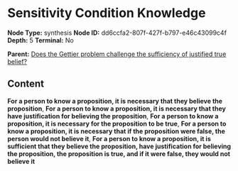 # Sensitivity Condition Knowledge

**Node Type:** synthesis
**Node ID:** dd6ccfa2-807f-427f-b797-e46c43099c4f
**Depth:** 5
**Terminal:** No

**Parent:** [Does the Gettier problem challenge the sufficiency of justified true belief?](does-the-gettier-problem-challenge-the-sufficiency-of-justified-true-belief-antithesis-7c5e69c2-0b28-4070-9240-e49ac5698e1c.md)

## Content

**For a person to know a proposition, it is necessary that they believe the proposition**, **For a person to know a proposition, it is necessary that they have justification for believing the proposition**, **For a person to know a proposition, it is necessary for the proposition to be true**, **For a person to know a proposition, it is necessary that if the proposition were false, the person would not believe it**, **For a person to know a proposition, it is sufficient that they believe the proposition, have justification for believing the proposition, the proposition is true, and if it were false, they would not believe it**
